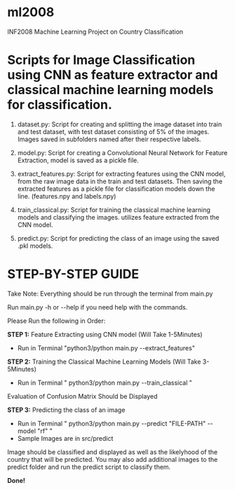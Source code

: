 # ml2008
INF2008 Machine Learning Project on Country Classification

# Scripts for Image Classification using CNN as feature extractor and classical machine learning models for classification.


1. dataset.py:
Script for creating and splitting the image dataset into train and test dataset, with test dataset consisting of 5% of the images. Images saved in subfolders named after their respective labels.

2. model.py:
Script for creating a Convolutional Neural Network for Feature Extraction, model is saved as a pickle file.

3. extract_features.py:
Script for extracting features using the CNN model, from the raw image data in the train and test datasets. Then saving the extracted features as a pickle file for classification models down the line. (features.npy and labels.npy)

4. train_classical.py:
Script for training the classical machine learning models and classifying the images. 
utilizes feature extracted from the CNN model.

5. predict.py:
Script for predicting the class of an image using the saved .pkl models.


# **STEP-BY-STEP GUIDE**
Take Note: Everything should be run through the terminal from main.py

Run main.py -h or --help if you need help with the commands.

Please Run the following in Order:

**STEP 1:**
Feature Extracting using CNN model (Will Take 1-5Minutes)
- Run in Terminal "python3/python main.py --extract_features"

**STEP 2:**
Training the Classical Machine Learning Models (Will Take 3-5Minutes)
- Run in Terminal " python3/python main.py --train_classical "

Evaluation of Confusion Matrix Should be Displayed

**STEP 3:**
Predicting the class of an image
- Run in Terminal " python3/python main.py --predict "FILE-PATH" --model "rf" "
- Sample Images are in src/predict

Image should be classified and displayed as well as the likelyhood of the country that will be predicted.
You may also add additional images to the predict folder and run the predict script to classify them.

**Done!**











